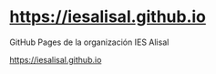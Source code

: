 # https://iesalisal.github.io
GitHub Pages de la organización IES Alisal

https://iesalisal.github.io
